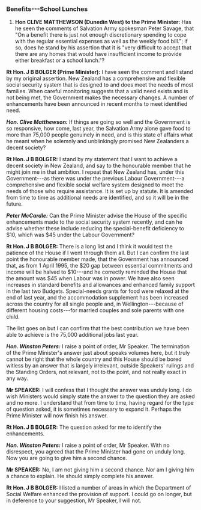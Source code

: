 ### Benefits---School Lunches

1. **Hon CLIVE MATTHEWSON (Dunedin West) to the Prime Minister:** Has he seen the comments of Salvation Army spokesman Peter Savage, that "On a benefit there is just not enough discretionary spending to cope with the regular essential expenses as well as the weekly food bill."; if so, does he stand by his assertion that it is "very difficult to accept that there are any homes that would have insufficient income to provide either breakfast or a school lunch."?

**Rt Hon. J B BOLGER (Prime Minister):** I have seen the comment and I stand by my original assertion. New Zealand has a comprehensive and flexible social security system that is designed to and does meet the needs of most families. When careful monitoring suggests that a valid need exists and is not being met, the Government makes the necessary changes. A number of enhancements have been announced in recent months to meet identified need.

***Hon. Clive Matthewson:*** If things are going so well and the Government is so responsive, how come, last year, the Salvation Army alone gave food to more than 75,000 people genuinely in need, and is this state of affairs what he meant when he solemnly and unblinkingly promised New Zealanders a decent society?

**Rt Hon. J B BOLGER:** I stand by my statement that I want to achieve a decent society in New Zealand, and say to the honourable member that he might join me in that ambition. I repeat that New Zealand has, under this Government---as there was under the previous Labour Government---a comprehensive and flexible social welfare system designed to meet the needs of those who require assistance. It is set up by statute. It is amended from time to time as additional needs are identified, and so it will be in the future.

***Peter McCardle:*** Can the Prime Minister advise the House of the specific enhancements made to the social security system recently, and can he advise whether these include reducing the special-benefit deficiency to $10, which was $45 under the Labour Government?

**Rt Hon. J B BOLGER:** There is a long list and I think it would test the patience of the House if I went through them all. But I can confirm the last point the honourable member made, that the Government has announced that, as from 1 April 1995, the $20 gap between essential commitments and income will be halved to $10---and he correctly reminded the House that the amount was $45 when Labour was in power. We have also seen increases in standard benefits and allowances and enhanced family support in the last two Budgets. Special-needs grants for food were relaxed at the end of last year, and the accommodation supplement has been increased across the country for all single people and, in Wellington---because of different housing costs---for married couples and sole parents with one child.

The list goes on but I can confirm that the best contribution we have been able to achieve is the 75,000 additional jobs last year.

***Hon. Winston Peters:*** I raise a point of order, Mr Speaker. The termination of the Prime Minister's answer just about speaks volumes here, but it truly cannot be right that the whole country and this House should be bored witless by an answer that is largely irrelevant, outside Speakers' rulings and the Standing Orders, not relevant, not to the point, and not really exact in any way.

**Mr SPEAKER:** I will confess that I thought the answer was unduly long. I do wish Ministers would simply state the answer to the question they are asked and no more. I understand that from time to time, having regard for the type of question asked, it is sometimes necessary to expand it. Perhaps the Prime Minister will now finish his answer.

**Rt Hon. J B BOLGER:** The question asked for me to identify the enhancements.

***Hon. Winston Peters:*** I raise a point of order, Mr Speaker. With no disrespect, you agreed that the Prime Minister had gone on unduly long. Now you are going to give him a second chance.

**Mr SPEAKER:** No, I am not giving him a second chance. Nor am I giving him a chance to explain. He should simply complete his answer.

**Rt Hon. J B BOLGER:** I listed a number of areas in which the Department of Social Welfare enhanced the provision of support. I could go on longer, but in deference to your suggestion, Mr Speaker, I will not.